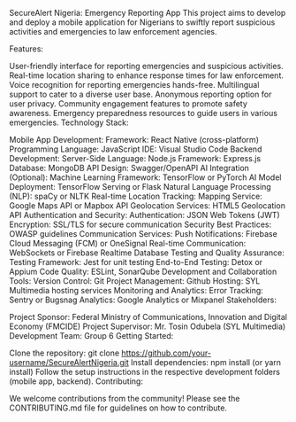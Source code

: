 
SecureAlert Nigeria: Emergency Reporting App
This project aims to develop and deploy a mobile application for Nigerians to swiftly report suspicious activities and emergencies to law enforcement agencies.

Features:

User-friendly interface for reporting emergencies and suspicious activities.
Real-time location sharing to enhance response times for law enforcement.
Voice recognition for reporting emergencies hands-free.
Multilingual support to cater to a diverse user base.
Anonymous reporting option for user privacy.
Community engagement features to promote safety awareness.
Emergency preparedness resources to guide users in various emergencies.
Technology Stack:

Mobile App Development:
Framework: React Native (cross-platform)
Programming Language: JavaScript
IDE: Visual Studio Code
Backend Development:
Server-Side Language: Node.js
Framework: Express.js
Database: MongoDB
API Design: Swagger/OpenAPI
AI Integration (Optional):
Machine Learning Framework: TensorFlow or PyTorch
AI Model Deployment: TensorFlow Serving or Flask
Natural Language Processing (NLP): spaCy or NLTK
Real-time Location Tracking:
Mapping Service: Google Maps API or Mapbox API
Geolocation Services: HTML5 Geolocation API
Authentication and Security:
Authentication: JSON Web Tokens (JWT)
Encryption: SSL/TLS for secure communication
Security Best Practices: OWASP guidelines
Communication Services:
Push Notifications: Firebase Cloud Messaging (FCM) or OneSignal
Real-time Communication: WebSockets or Firebase Realtime Database
Testing and Quality Assurance:
Testing Framework: Jest for unit testing
End-to-End Testing: Detox or Appium
Code Quality: ESLint, SonarQube
Development and Collaboration Tools:
Version Control: Git
Project Management: Github
Hosting: SYL Multimedia hosting services
Monitoring and Analytics:
Error Tracking: Sentry or Bugsnag
Analytics: Google Analytics or Mixpanel
Stakeholders:

Project Sponsor: Federal Ministry of Communications, Innovation and Digital Economy (FMCIDE)
Project Supervisor: Mr. Tosin Odubela (SYL Multimedia)
Development Team: Group 6
Getting Started:

Clone the repository: git clone https://github.com/your-username/SecureAlertNigeria.git
Install dependencies: npm install (or yarn install)
Follow the setup instructions in the respective development folders (mobile app, backend).
Contributing:

We welcome contributions from the community! Please see the CONTRIBUTING.md file for guidelines on how to contribute.